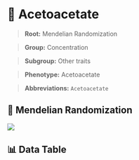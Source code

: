 # 🧪 Acetoacetate

> **Root:** Mendelian Randomization

> **Group:** Concentration  

> **Subgroup:** Other traits

> **Phenotype:** Acetoacetate  

> **Abbreviations:** `Acetoacetate`

## 🧬 Mendelian Randomization  

<img src="/MR/Figures/Inverse/Acetoacetate.png"/>


## 📊 Data Table


<CsvTableMRI src="/MR_Data/Inverse/Acetoacetate.csv"/>
